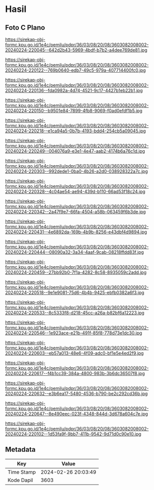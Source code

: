# Hasil

## Foto C Plano

https://sirekap-obj-formc.kpu.go.id/1e4c/pemilu/pdpr/36/03/08/20/08/3603082008002-20240224-220045--642d2b43-5969-4bdf-b7b2-a4dee769de81.jpg

https://sirekap-obj-formc.kpu.go.id/1e4c/pemilu/pdpr/36/03/08/20/08/3603082008002-20240224-220122--769b0640-edb7-49c5-979a-407714400fc0.jpg

https://sirekap-obj-formc.kpu.go.id/1e4c/pemilu/pdpr/36/03/08/20/08/3603082008002-20240224-220136--fda0982a-4d74-4521-9c17-4427b1eb22b1.jpg

https://sirekap-obj-formc.kpu.go.id/1e4c/pemilu/pdpr/36/03/08/20/08/3603082008002-20240224-220150--b9501e84-7899-4fb8-9069-f0ad0efdf1b5.jpg

https://sirekap-obj-formc.kpu.go.id/1e4c/pemilu/pdpr/36/03/08/20/08/3603082008002-20240224-220218--e1ca94a5-0b7b-4193-bdd4-254cb5a09045.jpg

https://sirekap-obj-formc.kpu.go.id/1e4c/pemilu/pdpr/36/03/08/20/08/3603082008002-20240224-220249--004076a9-e3e1-4e47-aab2-4174b6a76c1d.jpg

https://sirekap-obj-formc.kpu.go.id/1e4c/pemilu/pdpr/36/03/08/20/08/3603082008002-20240224-220303--992dede1-0ba0-4b26-a2d0-038928322a7c.jpg

https://sirekap-obj-formc.kpu.go.id/1e4c/pemilu/pdpr/36/03/08/20/08/3603082008002-20240224-220328--4c04ae54-ae94-439d-b110-66ad53f18c24.jpg

https://sirekap-obj-formc.kpu.go.id/1e4c/pemilu/pdpr/36/03/08/20/08/3603082008002-20240224-220342--2a47f9e7-66fa-4504-a58b-063459f6b3de.jpg

https://sirekap-obj-formc.kpu.go.id/1e4c/pemilu/pdpr/36/03/08/20/08/3603082008002-20240224-220431--4e6892da-169b-4b9b-8256-e43dbf4d9894.jpg

https://sirekap-obj-formc.kpu.go.id/1e4c/pemilu/pdpr/36/03/08/20/08/3603082008002-20240224-220444--08090a32-3a34-4aaf-9cab-08218ffdd83f.jpg

https://sirekap-obj-formc.kpu.go.id/1e4c/pemilu/pdpr/36/03/08/20/08/3603082008002-20240224-220459--27bb92b0-7f1a-4282-8c58-8935059c2add.jpg

https://sirekap-obj-formc.kpu.go.id/1e4c/pemilu/pdpr/36/03/08/20/08/3603082008002-20240224-220518--9e1e9081-75d6-4b4b-9425-ebfb0382a6f3.jpg

https://sirekap-obj-formc.kpu.go.id/1e4c/pemilu/pdpr/36/03/08/20/08/3603082008002-20240224-220533--8c5333f8-d218-45cc-a26a-b82bf6a12223.jpg

https://sirekap-obj-formc.kpu.go.id/1e4c/pemilu/pdpr/36/03/08/20/08/3603082008002-20240224-220546--1e923ace-e21b-491f-85f8-778d73e1dc30.jpg

https://sirekap-obj-formc.kpu.go.id/1e4c/pemilu/pdpr/36/03/08/20/08/3603082008002-20240224-220603--eb57a013-48e6-4f09-adc0-bf1e5e4ed2f9.jpg

https://sirekap-obj-formc.kpu.go.id/1e4c/pemilu/pdpr/36/03/08/20/08/3603082008002-20240224-220617--f4b1cc39-384a-4800-983b-3b6dc36507f8.jpg

https://sirekap-obj-formc.kpu.go.id/1e4c/pemilu/pdpr/36/03/08/20/08/3603082008002-20240224-220632--e3b6ea17-5480-4536-b790-be2c292cd36b.jpg

https://sirekap-obj-formc.kpu.go.id/1e4c/pemilu/pdpr/36/03/08/20/08/3603082008002-20240224-220647--8e490eec-023f-4348-844d-3d678a604c7e.jpg

https://sirekap-obj-formc.kpu.go.id/1e4c/pemilu/pdpr/36/03/08/20/08/3603082008002-20240224-220102--1d53fa9f-9bb7-411b-9542-9d71d0c90e10.jpg


## Metadata

| Key        | Value               |
| ---------- | ------------------- |
| Time Stamp | 2024-02-26 20:03:49 |
| Kode Dapil | 3603                |



